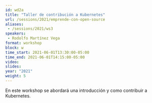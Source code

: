 ```yaml
---
id: wd2a
title: "Taller de contribución a Kubernetes"
url: /sessions/2021/emprende-con-open-source
aliases:
 - /sessions/2021/ws3
speakers:
 - Rodolfo Martínez Vega
format: workshop
block: w
time_start: 2021-06-01T13:30:00-05:00
time_end: 2021-06-01T14:15:00-05:00
video:
slides:
year: "2021"
weight: 5
---
```


En este workshop se abordará una introducción y como contribuir a Kubernetes.
